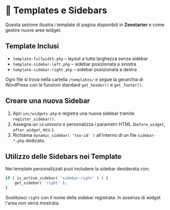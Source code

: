 # 📄 Templates e Sidebars

Questa sezione illustra i template di pagina disponibili in **Zenstarter** e come gestire nuove aree widget.

## Template Inclusi

- `template-fullwidth.php` – layout a tutta larghezza senza sidebar
- `template-sidebar-left.php` – sidebar posizionata a sinistra
- `template-sidebar-right.php` – sidebar posizionata a destra

Ogni file si trova nella cartella `/templates/` e segue la gerarchia di WordPress con le funzioni standard `get_header()` e `get_footer()`.

## Creare una nuova Sidebar

1. Apri `inc/widgets.php` e registra una nuova sidebar tramite `register_sidebar()`.
2. Assegna un `id` univoco e personalizza i parametri HTML (`before_widget`, `after_widget`, ecc.).
3. Richiama `dynamic_sidebar( 'tuo-id' )` all'interno di un file `sidebar-*.php` dedicato.

## Utilizzo delle Sidebars nei Template

Nei template personalizzati puoi includere la sidebar desiderata con:

```php
if ( is_active_sidebar( 'sidebar-right' ) ) {
    get_sidebar( 'right' );
}
```

Sostituisci `right` con il nome della sidebar registrata. In assenza di widget l'area non verrà mostrata.
